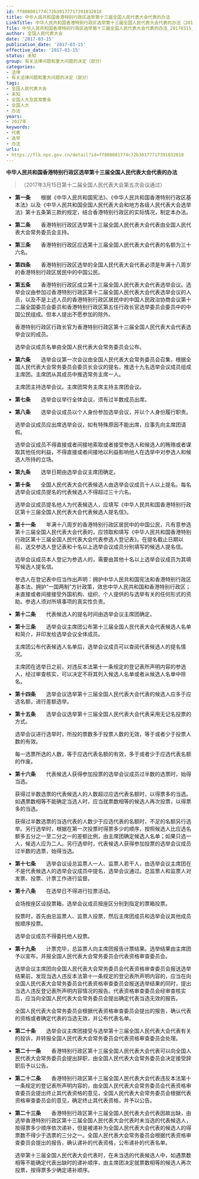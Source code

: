 ```yaml
---
id: ff808081774c72b30177717391032018
title: 中华人民共和国香港特别行政区选举第十三届全国人民代表大会代表的办法
LinkTitle: 中华人民共和国香港特别行政区选举第十三届全国人民代表大会代表的办法（2017）
file: 中华人民共和国香港特别行政区选举第十三届全国人民代表大会代表的办法_20170315_ff808081774c72b30177717391032018.docx
author: 全国人民代表大会
date: '2017-03-15'
publication_date: '2017-03-15'
effective_date: '2017-03-15'
status: 未知
group: 有关法律问题和重大问题的决定（部分）
categories:
- 法律
- 有关法律问题和重大问题的决定（部分）
tags:
- 全国人民代表大会
- 未知
- 全国人大及其常委会
- 全国人大
- 办法
years:
- 2017年
keywords:
- 代表
- 选举
- 办法
urls:
- https://flk.npc.gov.cn/detail?id=ff808081774c72b30177717391032018
---
```


**中华人民共和国香港特别行政区选举第十三届全国人民代表大会代表的办法**

> （2017年3月15日第十二届全国人民代表大会第五次会议通过）

- **第一条**　　根据《中华人民共和国宪法》、《中华人民共和国香港特别行政区基本法》以及《中华人民共和国全国人民代表大会和地方各级人民代表大会选举法》第十五条第三款的规定，结合香港特别行政区的实际情况，制定本办法。

- **第二条**　　香港特别行政区选举第十三届全国人民代表大会代表由全国人民代表大会常务委员会主持。

- **第三条**　　香港特别行政区应选第十三届全国人民代表大会代表的名额为三十六名。

- **第四条**　　香港特别行政区选举的全国人民代表大会代表必须是年满十八周岁的香港特别行政区居民中的中国公民。

- **第五条**　　香港特别行政区成立第十三届全国人民代表大会代表选举会议。选举会议由参加过香港特别行政区第十二届全国人民代表大会代表选举会议的人员，以及不是上述人员的香港特别行政区居民中的中国人民政治协商会议第十二届全国委员会委员和香港特别行政区第五任行政长官选举委员会委员中的中国公民组成。但本人提出不愿参加的除外。

  香港特别行政区行政长官为香港特别行政区第十三届全国人民代表大会代表选举会议的成员。

  选举会议成员名单由全国人民代表大会常务委员会公布。

- **第六条**　　选举会议第一次会议由全国人民代表大会常务委员会召集，根据全国人民代表大会常务委员会委员长会议的提名，推选十九名选举会议成员组成主席团。主席团从其成员中推选常务主席一人。

  主席团主持选举会议。主席团常务主席主持主席团会议。

- **第七条**　　选举会议举行全体会议，须有过半数成员出席。

- **第八条**　　选举会议成员以个人身份参加选举会议，并以个人身份履行职责。

  选举会议成员应出席选举会议，如有特殊原因不能出席，应事先向主席团请假。

  选举会议成员不得直接或者间接地索取或者接受参选人和候选人的贿赂或者谋取其他任何利益，不得直接或者间接地以利益影响他人在选举中对参选人和候选人所持的立场。

- **第九条**　　选举日期由选举会议主席团确定。

- **第十条**　　全国人民代表大会代表候选人由选举会议成员十人以上提名。每名选举会议成员提名的代表候选人不得超过三十六名。

  选举会议成员提名他人为代表候选人，应填写《中华人民共和国香港特别行政区第十三届全国人民代表大会代表候选人提名信》。

- **第十一条**　　年满十八周岁的香港特别行政区居民中的中国公民，凡有意参选第十三届全国人民代表大会代表的，应领取和填写《中华人民共和国香港特别行政区第十三届全国人民代表大会代表参选人登记表》。在提名截止日期以前，送交参选人登记表和十名以上选举会议成员分别填写的候选人提名信。

  选举会议成员本人登记为参选人的，需要由其他十名以上选举会议成员为其填写候选人提名信。

  参选人在登记表中应当作出声明：拥护中华人民共和国宪法和香港特别行政区基本法，拥护“一国两制”方针政策，效忠中华人民共和国和香港特别行政区；未直接或者间接接受外国机构、组织、个人提供的与选举有关的任何形式的资助。参选人须对所填事项的真实性负责。

- **第十二条**　　代表候选人的提名时间由选举会议主席团确定。

- **第十三条**　　选举会议主席团公布第十三届全国人民代表大会代表候选人名单和简介，并印发给选举会议全体成员。

  主席团公布代表候选人名单后，选举会议成员可以查阅代表候选人的提名情况。

  主席团在选举日之前，对违反本法第十一条规定的登记表所声明内容的参选人，经过审查核实，可以决定不将其列入候选人名单或者从候选人名单中除名。

- **第十四条**　　选举会议选举第十三届全国人民代表大会代表的候选人应多于应选名额，进行差额选举。

- **第十五条**　　选举会议选举第十三届全国人民代表大会代表采用无记名投票的方式。

  选举会议进行选举时，所投的票数多于投票人数的无效，等于或者少于投票人数的有效。

  每一选票所选的人数，等于应选代表名额的有效，多于或者少于应选代表名额的作废。

- **第十六条**　　代表候选人获得参加投票的选举会议成员过半数的选票时，始得当选。

  获得过半数选票的代表候选人的人数超过应选代表名额时，以得票多的当选。如遇票数相等不能确定当选人时，应当就票数相等的候选人再次投票，以得票多的当选。

  获得过半数选票的当选代表的人数少于应选代表的名额时，不足的名额另行选举。另行选举时，根据在第一次投票时得票多少的顺序，按照候选人比应选名额多五分之一至二分之一的差额比例，由主席团确定候选人名单；如果只选一人，候选人应为二人。另行选举时，代表候选人获得参加投票的选举会议成员过半数的选票，始得当选。

- **第十七条**　　选举会议设总监票人一人、监票人若干人，由选举会议主席团在不是代表候选人的选举会议成员中提名，选举会议通过。总监票人和监票人对发票、投票、计票工作进行监督。

- **第十八条**　　在选举日不得进行拉票活动。

  会场按座区设投票箱，选举会议成员按座区分别到指定的票箱投票。

  投票时，首先由总监票人、监票人投票，然后主席团成员和选举会议其他成员按顺序投票。

  选举会议成员不得委托他人投票。

- **第十九条**　　计票完毕，总监票人向主席团报告计票结果。选举结果由主席团予以宣布，并报全国人民代表大会常务委员会代表资格审查委员会。

  选举会议主席团向全国人民代表大会常务委员会代表资格审查委员会报送选举结果前，发现当选人违反本法第十一条规定的登记表所声明内容的，应当在向全国人民代表大会常务委员会代表资格审查委员会报送选举结果的同时，提出当选人违反登记表所声明内容情况的报告。代表资格审查委员会经审查核实后，应当向全国人民代表大会常务委员会提出确定代表当选无效的报告。

  全国人民代表大会常务委员会根据代表资格审查委员会提出的报告，确认代表的资格或者确定代表的当选无效，并公布代表名单。

- **第二十条**　　选举会议主席团接受与选举第十三届全国人民代表大会代表有关的投诉，并转报全国人民代表大会常务委员会代表资格审查委员会处理。

- **第二十一条**　　香港特别行政区第十三届全国人民代表大会代表可以向全国人民代表大会常务委员会提出辞职，由全国人民代表大会常务委员会决定接受辞职后予以公告。

- **第二十二条**　　香港特别行政区第十三届全国人民代表大会代表违反本法第十一条规定的登记表所声明内容的，由全国人民代表大会常务委员会代表资格审查委员会提出终止其代表资格的意见，全国人民代表大会常务委员会根据代表资格审查委员会的意见，确定终止其代表资格，并予以公告。

- **第二十三条**　　香港特别行政区第十三届全国人民代表大会代表因故出缺，由选举香港特别行政区第十三届全国人民代表大会代表时未当选的代表候选人，按得票多少顺序依次递补，但是被递补为全国人民代表大会代表的候选人的得票数不得少于选票的三分之一。全国人民代表大会常务委员会根据代表资格审查委员会提出的报告，确认递补的代表资格，公布递补的代表名单。

  选举第十三届全国人民代表大会代表时，在未当选的代表候选人中，如遇票数相等不能确定代表出缺时的递补顺序，由主席团决定就票数相等的候选人再次投票，按得票多少确定递补顺序。
